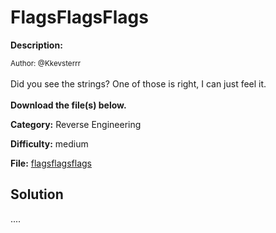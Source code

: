 # FlagsFlagsFlags

**Description:**

<small>Author: @Kkevsterrr</small><br><br>Did you see the strings? One of those is right, I can just feel it. <br><br> <b>Download the file(s) below.</b>


**Category:** Reverse Engineering

**Difficulty:** medium

**File:** [flagsflagsflags](flagsflagsflags)

## Solution

....
